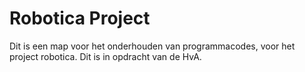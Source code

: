 Robotica Project
========
Dit is een map voor het onderhouden van programmacodes, voor het project robotica. Dit is in opdracht van de HvA.